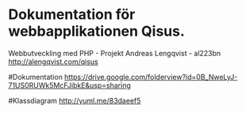 Dokumentation för webbapplikationen Qisus.
============

Webbutveckling med PHP - Projekt
Andreas Lengqvist - al223bn  
http://alengqvist.com/qisus

#Dokumentation
https://drive.google.com/folderview?id=0B_NweLyJ-71US0RUWk5McFJibkE&usp=sharing
  
#Klassdiagram
http://yuml.me/83daeef5
